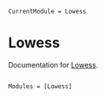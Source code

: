 ```@meta
CurrentModule = Lowess
```

# Lowess

Documentation for [Lowess](https://github.com/ayushpatnaikgit/Lowess.jl).

```@index
```

```@autodocs
Modules = [Lowess]
```
